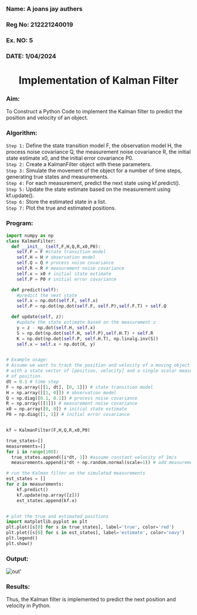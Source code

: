 <H3>Name: A joans jay authers </H3>
<H3>Reg No: 212221240019</H3>
<H3>Ex. NO: 5</H3>
<H3>DATE: 1/04/2024</H3>
<H1 ALIGN =CENTER> Implementation of Kalman Filter</H1>
<H3>Aim:</H3> To Construct a Python Code to implement the Kalman filter to predict the position and velocity of an object.
<H3>Algorithm:</H3>

`Step 1:` Define the state transition model F, the observation model H, the process noise covariance Q, the measurement noise covariance R, the initial state estimate x0, and the initial error covariance P0.<BR>
`Step 2:` Create a KalmanFilter object with these parameters.<BR>
`Step 3:` Simulate the movement of the object for a number of time steps, generating true states and measurements. <BR>
`Step 4:` For each measurement, predict the next state using kf.predict().<BR>
`Step 5:` Update the state estimate based on the measurement using kf.update().<BR>
`Step 6:` Store the estimated state in a list.<BR>
`Step 7:` Plot the true and estimated positions.<BR>

<H3>Program:</H3>

```py
import numpy as np
class KalmanFilter:
  def __init__ (self,F,H,Q,R,x0,P0):
    self.F = F #state transition model
    self.H = H # observation model
    self.Q = Q # process noise covariance
    self.R = R # measurement noise covariance
    self.x = x0 # initial state extimate
    self.P = P0 # initial error covariance

  def predict(self):
    #predict the next state
    self.x = np.dot(self.F, self.x)
    self.P = np.dot(np.dot(self.F, self.P),self.F.T) + self.Q

  def update(self, z):
    #update the state estimate based on the measurement z
    y = z - np.dot(self.H, self.x)
    S = np.dot(np.dot(self.H, self.P),self.H.T) + self.R
    K = np.dot(np.dot(self.P, self.H.T), np.linalg.inv(S))
    self.x = self.x + np.dot(K, y)


# Example usage:
# Assume we want to track the position and velocity of a moving object
# with a state vector of [position, velocity] and a single scalar measurement
# of position.
dt = 0.1 # time step
F = np.array([[1, dt], [0, 1]]) # state transition model
H = np.array([[1, 0]]) # observation model
Q = np.diag([0.1, 0.1]) # process noise covariance
R = np.array([[1]]) # measurement noise covariance
x0 = np.array([0, 0]) # initial state estimate
P0 = np.diag([1, 1]) # initial error covariance


kf = KalmanFilter(F,H,Q,R,x0,P0)

true_states=[]
measurements=[]
for i in range(100):
  true_states.append([i*dt, 1]) #assume constant velocity of 1m/s
  measurements.append(i*dt + np.random.normal(scale=1)) # add measurement noise

# run the Kalman filter on the simulated measurements
est_states = []
for z in measurements:
    kf.predict()
    kf.update(np.array([z]))
    est_states.append(kf.x)


# plot the true and estimated positions
import matplotlib.pyplot as plt
plt.plot([s[0] for s in true_states], label='true', color='red')
plt.plot([s[0] for s in est_states], label='estimate', color='navy')
plt.legend()
plt.show()
```

<H3>Output:</H3>

![out'](https://github.com/EASWAR17/Ex-5--AAI/assets/94154683/85250290-6984-43d5-bce4-21725b25139d)


<H3>Results:</H3>
Thus, the Kalman filter is implemented to predict the next position and velocity in Python.
